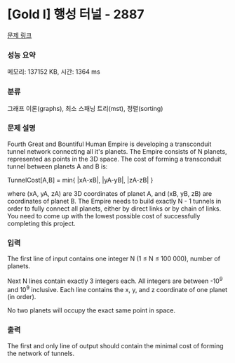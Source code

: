 # [Gold I] 행성 터널 - 2887 

[문제 링크](https://www.acmicpc.net/problem/2887) 

### 성능 요약

메모리: 137152 KB, 시간: 1364 ms

### 분류

그래프 이론(graphs), 최소 스패닝 트리(mst), 정렬(sorting)

### 문제 설명

<p>Fourth Great and Bountiful Human Empire is developing a transconduit tunnel network connecting all it's planets. The Empire consists of N planets, represented as points in the 3D space. The cost of forming a transconduit tunnel between planets A and B is:</p>

<p>TunnelCost[A,B] = min{ |xA-xB|, |yA-yB|, |zA-zB| }</p>

<p>where (xA, yA, zA) are 3D coordinates of planet A, and (xB, yB, zB) are coordinates of planet B. The Empire needs to build exactly N - 1 tunnels in order to fully connect all planets, either by direct links or by chain of links. You need to come up with the lowest possible cost of successfully completing this project.</p>

### 입력 

 <p>The first line of input contains one integer N (1 ≤ N ≤ 100 000), number of planets.</p>

<p>Next N lines contain exactly 3 integers each. All integers are between -10<sup>9</sup> and 10<sup>9</sup> inclusive. Each line contains the x, y, and z coordinate of one planet (in order).</p>

<p>No two planets will occupy the exact same point in space.</p>

### 출력 

 <p>The first and only line of output should contain the minimal cost of forming the network of tunnels.</p>

